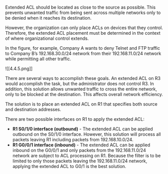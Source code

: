 Extended ACL should be located as close to the source as possible. This prevents unwanted traffic from being sent across multiple networks only to be denied when it reaches its destination.

However, the organization can only place ACLs on devices that they control. Therefore, the extended ACL placement must be determined in the context of where organizational control extends.

In the figure, for example, Company A wants to deny Telnet and FTP traffic to Company B’s 192.168.30.0/24 network from their 192.168.11.0/24 network while permitting all other traffic.

![[4.4.5.png]]

There are several ways to accomplish these goals. An extended ACL on R3 would accomplish the task, but the administrator does not control R3. In addition, this solution allows unwanted traffic to cross the entire network, only to be blocked at the destination. This affects overall network efficiency.

The solution is to place an extended ACL on R1 that specifies both source and destination addresses.

There are two possible interfaces on R1 to apply the extended ACL:

- **R1 S0/1/0 interface (outbound)** - The extended ACL can be applied outbound on the S0/1/0 interface. However, this solution will process all packets leaving R1 including packets from 192.168.10.0/24.
- **R1 G0/0/1 interface (inbound)** - The extended ACL can be applied inbound on the G0/0/1 and only packets from the 192.168.11.0/24 network are subject to ACL processing on R1. Because the filter is to be limited to only those packets leaving the 192.168.11.0/24 network, applying the extended ACL to G0/1 is the best solution.